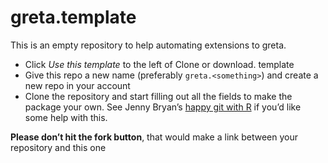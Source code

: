 
<!-- README.md is generated from README.Rmd. Please edit that file -->

# greta.template

<!-- badges: start -->

<!-- use usethis::use_travis() to find the badge for your repo -->

<!-- badges: end -->

This is an empty repository to help automating extensions to greta.

  - Click *Use this template* to the left of Clone or download. template
  - Give this repo a new name (preferably `greta.<something>`) and
    create a new repo in your account
  - Clone the repository and start filling out all the fields to make
    the package your own. See Jenny Bryan’s [happy git with
    R](https://happygitwithr.com/push-pull-github.html) if you’d like
    some help with this.

**Please don’t hit the fork button**, that would make a link between
your repository and this one
